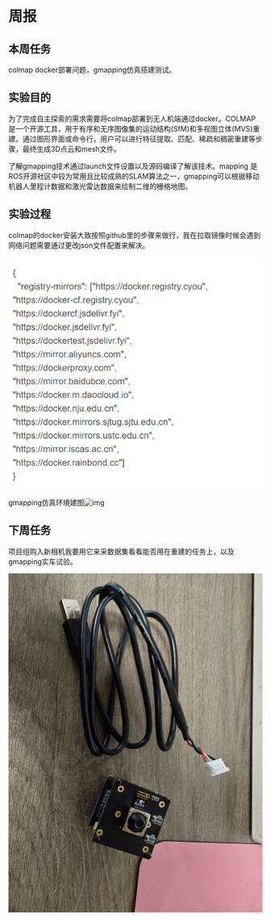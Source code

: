 # 周报

## 本周任务

  colmap docker部署问题，gmapping仿真搭建测试。



## 实验目的

  为了完成自主探索的需求需要将colmap部署到无人机端通过docker。COLMAP是一个开源工具，用于有序和无序图像集的运动结构(SfM)和多视图立体(MVS)重建。通过图形界面或命令行，用户可以进行特征提取、匹配、稀疏和稠密重建等步骤，最终生成3D点云和mesh文件。

  了解gmapping技术通过launch文件设置以及源码编译了解该技术。mapping 是ROS开源社区中较为常用且比较成熟的SLAM算法之一，gmapping可以根据移动机器人里程计数据和激光雷达数据来绘制二维的栅格地图。

## 实验过程

  colmap的docker安装大致按照github里的步骤来做行，我在拉取镜像时候会遇到网络问题需要通过更改json文件配置来解决。

![image-20241121113035951](https://github.com/ZYJ-Group/wuyuchen/blob/main/%E5%91%A8%E5%B7%A5%E4%BD%9C/colmap-docker.png)

  gmapping仿真环境建图![img](http://www.autolabor.com.cn/book/ROSTutorials/assets/%E5%9C%B0%E5%9B%BE%E6%98%BE%E7%A4%BA.PNG)

## 下周任务

  项目组购入新相机我要用它来采数据集看看能否用在重建的任务上，以及gmapping实车试验。

![image-20241121113408853](https://github.com/ZYJ-Group/wuyuchen/blob/main/%E5%91%A8%E5%B7%A5%E4%BD%9C/jg%E7%9B%B8%E6%9C%BA.jpg)
